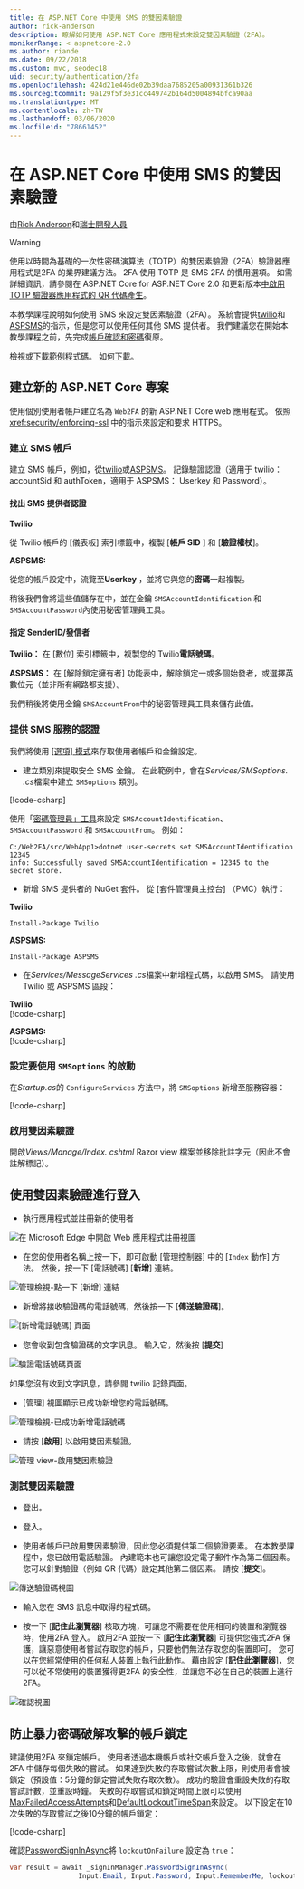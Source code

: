 ```yaml
---
title: 在 ASP.NET Core 中使用 SMS 的雙因素驗證
author: rick-anderson
description: 瞭解如何使用 ASP.NET Core 應用程式來設定雙因素驗證（2FA）。
monikerRange: < aspnetcore-2.0
ms.author: riande
ms.date: 09/22/2018
ms.custom: mvc, seodec18
uid: security/authentication/2fa
ms.openlocfilehash: 424d21e446de02b39daa7685205a00931361b326
ms.sourcegitcommit: 9a129f5f3e31cc449742b164d5004894bfca90aa
ms.translationtype: MT
ms.contentlocale: zh-TW
ms.lasthandoff: 03/06/2020
ms.locfileid: "78661452"
---
```

# <a name="two-factor-authentication-with-sms-in-aspnet-core"></a>在 ASP.NET Core 中使用 SMS 的雙因素驗證

由[Rick Anderson](https://twitter.com/RickAndMSFT)和[瑞士開發人員](https://github.com/Swiss-Devs)

>[!WARNING]
> 使用以時間為基礎的一次性密碼演算法（TOTP）的雙因素驗證（2FA）驗證器應用程式是2FA 的業界建議方法。 2FA 使用 TOTP 是 SMS 2FA 的慣用選項。 如需詳細資訊，請參閱在 ASP.NET Core for ASP.NET Core 2.0 和更新版本[中啟用 TOTP 驗證器應用程式的 QR 代碼產生](xref:security/authentication/identity-enable-qrcodes)。

本教學課程說明如何使用 SMS 來設定雙因素驗證（2FA）。 系統會提供[twilio](https://www.twilio.com/)和[ASPSMS](https://www.aspsms.com/asp.net/identity/core/testcredits/)的指示，但是您可以使用任何其他 SMS 提供者。 我們建議您在開始本教學課程之前，先完成[帳戶確認和密碼](xref:security/authentication/accconfirm)復原。

[檢視或下載範例程式碼](https://github.com/dotnet/AspNetCore.Docs/tree/master/aspnetcore/security/authentication/2fa/sample/Web2FA)。 [如何下載](xref:index#how-to-download-a-sample)。

## <a name="create-a-new-aspnet-core-project"></a>建立新的 ASP.NET Core 專案

使用個別使用者帳戶建立名為 `Web2FA` 的新 ASP.NET Core web 應用程式。 依照 <xref:security/enforcing-ssl> 中的指示來設定和要求 HTTPS。

### <a name="create-an-sms-account"></a>建立 SMS 帳戶

建立 SMS 帳戶，例如，從[twilio](https://www.twilio.com/)或[ASPSMS](https://www.aspsms.com/asp.net/identity/core/testcredits/)。 記錄驗證認證（適用于 twilio： accountSid 和 authToken，適用于 ASPSMS： Userkey 和 Password）。

#### <a name="figuring-out-sms-provider-credentials"></a>找出 SMS 提供者認證

**Twilio**

從 Twilio 帳戶的 [儀表板] 索引標籤中，複製 [**帳戶 SID** ] 和 [**驗證權杖**]。

**ASPSMS:**

從您的帳戶設定中，流覽至**Userkey** ，並將它與您的**密碼**一起複製。

稍後我們會將這些值儲存在中，並在金鑰 `SMSAccountIdentification` 和 `SMSAccountPassword`內使用秘密管理員工具。

#### <a name="specifying-senderid--originator"></a>指定 SenderID/發信者

**Twilio：** 在 [數位] 索引標籤中，複製您的 Twilio**電話號碼**。

**ASPSMS：** 在 [解除鎖定擁有者] 功能表中，解除鎖定一或多個始發者，或選擇英數位元（並非所有網路都支援）。

我們稍後將使用金鑰 `SMSAccountFrom`中的秘密管理員工具來儲存此值。

### <a name="provide-credentials-for-the-sms-service"></a>提供 SMS 服務的認證

我們將使用 [[選項] 模式](xref:fundamentals/configuration/options)來存取使用者帳戶和金鑰設定。

* 建立類別來提取安全 SMS 金鑰。 在此範例中，會在*Services/SMSoptions. .cs*檔案中建立 `SMSoptions` 類別。

[!code-csharp[](2fa/sample/Web2FA/Services/SMSoptions.cs)]

使用「[密碼管理員」工具](xref:security/app-secrets)來設定 `SMSAccountIdentification`、`SMSAccountPassword` 和 `SMSAccountFrom`。 例如：

```none
C:/Web2FA/src/WebApp1>dotnet user-secrets set SMSAccountIdentification 12345
info: Successfully saved SMSAccountIdentification = 12345 to the secret store.
```

* 新增 SMS 提供者的 NuGet 套件。 從 [套件管理員主控台] （PMC）執行：

**Twilio**

`Install-Package Twilio`

**ASPSMS:**

`Install-Package ASPSMS`

* 在*Services/MessageServices .cs*檔案中新增程式碼，以啟用 SMS。 請使用 Twilio 或 ASPSMS 區段：

**Twilio**  
[!code-csharp[](2fa/sample/Web2FA/Services/MessageServices_twilio.cs)]

**ASPSMS:**  
[!code-csharp[](2fa/sample/Web2FA/Services/MessageServices_ASPSMS.cs)]

### <a name="configure-startup-to-use-smsoptions"></a>設定要使用 `SMSoptions` 的啟動

在*Startup.cs*的 `ConfigureServices` 方法中，將 `SMSoptions` 新增至服務容器：

[!code-csharp[](2fa/sample/Web2FA/Startup.cs?name=snippet1&highlight=4)]

### <a name="enable-two-factor-authentication"></a>啟用雙因素驗證

開啟*Views/Manage/Index. cshtml* Razor view 檔案並移除批註字元（因此不會註解標記）。

## <a name="log-in-with-two-factor-authentication"></a>使用雙因素驗證進行登入

* 執行應用程式並註冊新的使用者

![在 Microsoft Edge 中開啟 Web 應用程式註冊視圖](2fa/_static/login2fa1.png)

* 在您的使用者名稱上按一下，即可啟動 [管理控制器] 中的 [`Index` 動作] 方法。 然後，按一下 [電話號碼] [**新增**] 連結。

![管理檢視-點一下 [新增] 連結](2fa/_static/login2fa2.png)

* 新增將接收驗證碼的電話號碼，然後按一下 [**傳送驗證碼**]。

![[新增電話號碼] 頁面](2fa/_static/login2fa3.png)

* 您會收到包含驗證碼的文字訊息。 輸入它，然後按 [**提交**]

![驗證電話號碼頁面](2fa/_static/login2fa4.png)

如果您沒有收到文字訊息，請參閱 twilio 記錄頁面。

* [管理] 視圖顯示已成功新增您的電話號碼。

![管理檢視-已成功新增電話號碼](2fa/_static/login2fa5.png)

* 請按 [**啟用**] 以啟用雙因素驗證。

![管理 view-啟用雙因素驗證](2fa/_static/login2fa6.png)

### <a name="test-two-factor-authentication"></a>測試雙因素驗證

* 登出。

* 登入。

* 使用者帳戶已啟用雙因素驗證，因此您必須提供第二個驗證要素。 在本教學課程中，您已啟用電話驗證。 內建範本也可讓您設定電子郵件作為第二個因素。 您可以針對驗證（例如 QR 代碼）設定其他第二個因素。 請按 [**提交**]。

![傳送驗證碼視圖](2fa/_static/login2fa7.png)

* 輸入您在 SMS 訊息中取得的程式碼。

* 按一下 [**記住此瀏覽器**] 核取方塊，可讓您不需要在使用相同的裝置和瀏覽器時，使用2FA 登入。 啟用2FA 並按一下 [**記住此瀏覽器**] 可提供您強式2FA 保護，讓惡意使用者嘗試存取您的帳戶，只要他們無法存取您的裝置即可。 您可以在您經常使用的任何私人裝置上執行此動作。 藉由設定 [**記住此瀏覽器**]，您可以從不常使用的裝置獲得更2FA 的安全性，並讓您不必在自己的裝置上進行2FA。

![確認視圖](2fa/_static/login2fa8.png)

## <a name="account-lockout-for-protecting-against-brute-force-attacks"></a>防止暴力密碼破解攻擊的帳戶鎖定

建議使用2FA 來鎖定帳戶。 使用者透過本機帳戶或社交帳戶登入之後，就會在2FA 中儲存每個失敗的嘗試。 如果達到失敗的存取嘗試次數上限，則使用者會被鎖定（預設值：5分鐘的鎖定嘗試失敗存取次數）。 成功的驗證會重設失敗的存取嘗試計數，並重設時鐘。 失敗的存取嘗試和鎖定時間上限可以使用[MaxFailedAccessAttempts](/dotnet/api/microsoft.aspnetcore.identity.lockoutoptions.maxfailedaccessattempts)和[DefaultLockoutTimeSpan](/dotnet/api/microsoft.aspnetcore.identity.lockoutoptions.defaultlockouttimespan)來設定。 以下設定在10次失敗的存取嘗試之後10分鐘的帳戶鎖定：

[!code-csharp[](2fa/sample/Web2FA/Startup.cs?name=snippet2&highlight=13-17)]

確認[PasswordSignInAsync](/dotnet/api/microsoft.aspnetcore.identity.signinmanager-1.passwordsigninasync)將 `lockoutOnFailure` 設定為 `true`：

```csharp
var result = await _signInManager.PasswordSignInAsync(
                 Input.Email, Input.Password, Input.RememberMe, lockoutOnFailure: true);
```
